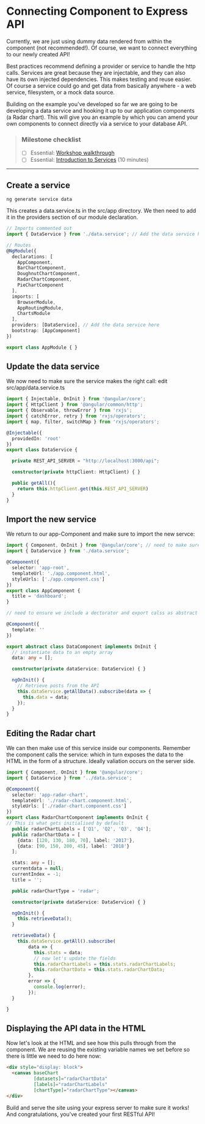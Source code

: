 # Connecting Component to Express API

Currently, we are just using dummy data rendered from within the component (not recommended!). Of
course, we want to connect everything to our newly created API!

Best practices recommend defining a provider or service to handle the http calls. Services are great
because they are injectable, and they can also have its own injected dependencies. This makes testing
and reuse easier. Of course a service could go and get data from basically anywhere - a web service,
filesystem, or a mock data source.

Building on the example you've developed so far we are going to be developing a data service and
hooking it up to our application components (a Radar chart). This will give you an example by which
you can amend your own components to connect directly via a service to your database API.

> ### Milestone checklist
> - [ ] Essential: [Workshop walkthrough](videos/4.ogg)
> - [ ] Essential: [Introduction to Services](https://angular.io/tutorial/toh-pt4) (10 minutes)
***

## Create a service

```shell
ng generate service data
```

This creates a data.service.ts in the src/app directory. We then need to add it in the providers
section of our module declaration.

```ts
// Imports commented out 
import { DataService } from './data.service'; // Add the data service here

// Routes
@NgModule({
  declarations: [
    AppComponent,
    BarChartComponent,
    DoughnutChartComponent,
    RadarChartComponent,
    PieChartComponent
  ],
  imports: [
    BrowserModule,
    AppRoutingModule,
    ChartsModule
  ],
  providers: [DataService], // Add the data service here
  bootstrap: [AppComponent]
})

export class AppModule { }
```

## Update the data service

We now need to make sure the service makes the right call: edit src/app/data.service.ts

```ts
import { Injectable, OnInit } from '@angular/core';
import { HttpClient } from '@angular/common/http';
import { Observable, throwError } from 'rxjs';
import { catchError, retry } from 'rxjs/operators';
import { map, filter, switchMap } from 'rxjs/operators';

@Injectable({
  providedIn: 'root'
})
export class DataService {

  private REST_API_SERVER = "http://localhost:3000/api";

  constructor(private httpClient: HttpClient) { }

  public getAll(){
    return this.httpClient.get(this.REST_API_SERVER)
  }
}
```

## Import the new service

We return to our app-Component and make sure to import the new servce:

```ts
import { Component, OnInit } from '@angular/core'; // need to make sure we import oninit
import { DataService } from './data.service';

@Component({
  selector: 'app-root',
  templateUrl: './app.component.html',
  styleUrls: ['./app.component.css']
})
export class AppComponent {
  title = 'dashboard';
}

// need to ensure we include a dectorator and export calss as abstract

@Component({
  template: ''
})

export abstract class DataComponent implements OnInit {
  // instantiate data to an empty array
  data: any = [];

  constructor(private dataService: DataService) { }

  ngOnInit() {
    // Retrieve posts from the API
    this.dataService.getAllData().subscribe(data => {
      this.data = data;
    });
  }
}
```

## Editing the Radar chart

We can then make use of this service inside our components. Remember the component calls the
service: which in turn exposes the data to the HTML in the form of a structure. Ideally valiation
occurs on the server side.

```ts
import { Component, OnInit } from '@angular/core';
import { DataService } from '../data.service';

@Component({
  selector: 'app-radar-chart',
  templateUrl: './radar-chart.component.html',
  styleUrls: ['./radar-chart.component.css']
})
export class RadarChartComponent implements OnInit {  
// This is what gets initialised by default
  public radarChartLabels = ['Q1', 'Q2', 'Q3', 'Q4'];
  public radarChartData = [
    {data: [120, 130, 180, 70], label: '2017'},
    {data: [90, 150, 200, 45], label: '2018'}
  ];

  stats: any = [];
  currentdata = null;
  currentIndex = -1;
  title = '';

  public radarChartType = 'radar';

  constructor(private dataService: DataService) { }

  ngOnInit() {
    this.retrieveData();
  }

  retrieveData() {
    this.dataService.getAll().subscribe(
        data => {
          this.stats = data;
          // now let's update the fields
          this.radarChartLabels = this.stats.radarChartLabels;
          this.radarChartData = this.stats.radarChartData;
        },
        error => {
          console.log(error);
        });
  }

}

```

## Displaying the API data in the HTML

Now let's look at the HTML and see how this pulls through from the component. We are reusing the
existing variable names we set before so there is little we need to do here now:

```html
<div style="display: block">
  <canvas baseChart
          [datasets]="radarChartData"
          [labels]="radarChartLabels"
          [chartType]="radarChartType"></canvas>
</div>
```

Build and serve the site using your express server to make sure it works! And congratulations,
you've created your first RESTful API!

